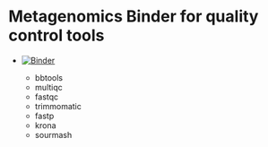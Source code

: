 # Metagenomics Binder for quality control tools
* [![Binder](https://mybinder.org/badge_logo.svg)](https://mybinder.org/v2/gh/biovcnet/metagenomics-binder-qc/master?urlpath=lab)

  - bbtools
  - multiqc
  - fastqc
  - trimmomatic
  - fastp
  - krona
  - sourmash
